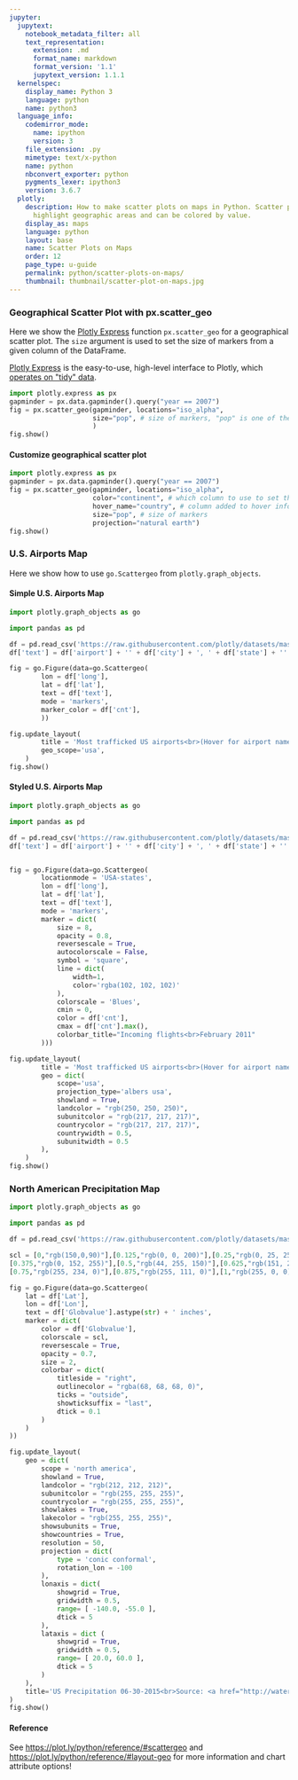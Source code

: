 ```yaml
---
jupyter:
  jupytext:
    notebook_metadata_filter: all
    text_representation:
      extension: .md
      format_name: markdown
      format_version: '1.1'
      jupytext_version: 1.1.1
  kernelspec:
    display_name: Python 3
    language: python
    name: python3
  language_info:
    codemirror_mode:
      name: ipython
      version: 3
    file_extension: .py
    mimetype: text/x-python
    name: python
    nbconvert_exporter: python
    pygments_lexer: ipython3
    version: 3.6.7
  plotly:
    description: How to make scatter plots on maps in Python. Scatter plots on maps
      highlight geographic areas and can be colored by value.
    display_as: maps
    language: python
    layout: base
    name: Scatter Plots on Maps
    order: 12
    page_type: u-guide
    permalink: python/scatter-plots-on-maps/
    thumbnail: thumbnail/scatter-plot-on-maps.jpg
---
```


### Geographical Scatter Plot with px.scatter_geo

Here we show the [Plotly Express](/python/plotly-express/) function `px.scatter_geo` for a geographical scatter plot. The `size` argument is used to set the size of markers from a given column of the DataFrame.

[Plotly Express](/python/plotly-express/) is the easy-to-use, high-level interface to Plotly, which [operates on "tidy" data](/python/px-arguments/).

```python
import plotly.express as px
gapminder = px.data.gapminder().query("year == 2007")
fig = px.scatter_geo(gapminder, locations="iso_alpha",
                     size="pop", # size of markers, "pop" is one of the columns of gapminder
                     )
fig.show()
```

#### Customize geographical scatter plot

```python
import plotly.express as px
gapminder = px.data.gapminder().query("year == 2007")
fig = px.scatter_geo(gapminder, locations="iso_alpha",
                     color="continent", # which column to use to set the color of markers
                     hover_name="country", # column added to hover information
                     size="pop", # size of markers
                     projection="natural earth")
fig.show()
```

### U.S. Airports Map

Here we show how to use `go.Scattergeo` from `plotly.graph_objects`.

#### Simple U.S. Airports Map

```python
import plotly.graph_objects as go

import pandas as pd

df = pd.read_csv('https://raw.githubusercontent.com/plotly/datasets/master/2011_february_us_airport_traffic.csv')
df['text'] = df['airport'] + '' + df['city'] + ', ' + df['state'] + '' + 'Arrivals: ' + df['cnt'].astype(str)

fig = go.Figure(data=go.Scattergeo(
        lon = df['long'],
        lat = df['lat'],
        text = df['text'],
        mode = 'markers',
        marker_color = df['cnt'],
        ))

fig.update_layout(
        title = 'Most trafficked US airports<br>(Hover for airport names)',
        geo_scope='usa',
    )
fig.show()
```

#### Styled U.S. Airports Map

```python
import plotly.graph_objects as go

import pandas as pd

df = pd.read_csv('https://raw.githubusercontent.com/plotly/datasets/master/2011_february_us_airport_traffic.csv')
df['text'] = df['airport'] + '' + df['city'] + ', ' + df['state'] + '' + 'Arrivals: ' + df['cnt'].astype(str)


fig = go.Figure(data=go.Scattergeo(
        locationmode = 'USA-states',
        lon = df['long'],
        lat = df['lat'],
        text = df['text'],
        mode = 'markers',
        marker = dict(
            size = 8,
            opacity = 0.8,
            reversescale = True,
            autocolorscale = False,
            symbol = 'square',
            line = dict(
                width=1,
                color='rgba(102, 102, 102)'
            ),
            colorscale = 'Blues',
            cmin = 0,
            color = df['cnt'],
            cmax = df['cnt'].max(),
            colorbar_title="Incoming flights<br>February 2011"
        )))

fig.update_layout(
        title = 'Most trafficked US airports<br>(Hover for airport names)',
        geo = dict(
            scope='usa',
            projection_type='albers usa',
            showland = True,
            landcolor = "rgb(250, 250, 250)",
            subunitcolor = "rgb(217, 217, 217)",
            countrycolor = "rgb(217, 217, 217)",
            countrywidth = 0.5,
            subunitwidth = 0.5
        ),
    )
fig.show()
```

### North American Precipitation Map

```python
import plotly.graph_objects as go

import pandas as pd

df = pd.read_csv('https://raw.githubusercontent.com/plotly/datasets/master/2015_06_30_precipitation.csv')

scl = [0,"rgb(150,0,90)"],[0.125,"rgb(0, 0, 200)"],[0.25,"rgb(0, 25, 255)"],\
[0.375,"rgb(0, 152, 255)"],[0.5,"rgb(44, 255, 150)"],[0.625,"rgb(151, 255, 0)"],\
[0.75,"rgb(255, 234, 0)"],[0.875,"rgb(255, 111, 0)"],[1,"rgb(255, 0, 0)"]

fig = go.Figure(data=go.Scattergeo(
    lat = df['Lat'],
    lon = df['Lon'],
    text = df['Globvalue'].astype(str) + ' inches',
    marker = dict(
        color = df['Globvalue'],
        colorscale = scl,
        reversescale = True,
        opacity = 0.7,
        size = 2,
        colorbar = dict(
            titleside = "right",
            outlinecolor = "rgba(68, 68, 68, 0)",
            ticks = "outside",
            showticksuffix = "last",
            dtick = 0.1
        )
    )
))

fig.update_layout(
    geo = dict(
        scope = 'north america',
        showland = True,
        landcolor = "rgb(212, 212, 212)",
        subunitcolor = "rgb(255, 255, 255)",
        countrycolor = "rgb(255, 255, 255)",
        showlakes = True,
        lakecolor = "rgb(255, 255, 255)",
        showsubunits = True,
        showcountries = True,
        resolution = 50,
        projection = dict(
            type = 'conic conformal',
            rotation_lon = -100
        ),
        lonaxis = dict(
            showgrid = True,
            gridwidth = 0.5,
            range= [ -140.0, -55.0 ],
            dtick = 5
        ),
        lataxis = dict (
            showgrid = True,
            gridwidth = 0.5,
            range= [ 20.0, 60.0 ],
            dtick = 5
        )
    ),
    title='US Precipitation 06-30-2015<br>Source: <a href="http://water.weather.gov/precip/">NOAA</a>',
)
fig.show()
```

#### Reference
See  https://plot.ly/python/reference/#scattergeo and https://plot.ly/python/reference/#layout-geo for more information and chart attribute options!
